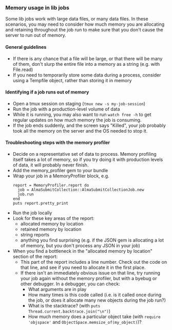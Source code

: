 ### Memory usage in lib jobs

Some lib jobs work with large data files, or many data files.  In these scenarios, you may need to consider how much memory you are allocating and retaining throughout the job run to make sure that you don't cause the server to run out of memory.

#### General guidelines

* If there is any chance that a file will be large, or that there will be many of them, don't slurp the entire file into a memory as a string (e.g. with File.read)
* If you need to temporarily store some data during a process, consider using a Tempfile object, rather than storing it in memory

#### Identifying if a job runs out of memory

* Open a tmux session on staging (`tmux new -s my-job-session`)
* Run the job with a production-level volume of data
* While it is running, you may also want to run `watch free -h` to get regular updates on how much memory the job is consuming.
* If the job ends suddenly, and the screen says "Killed", your job probably took all the memory on the server and the OS needed to stop it.

#### Troubleshooting steps with the memory profiler

* Decide on a representative set of data to process.  Memory profiling itself takes a lot of memory, so if you try doing it with production levels of data, it will probably never finish.
* Add the memory_profiler gem to your bundle
* Wrap your job in a MemoryProfiler block, e.g.
    ```
    report = MemoryProfiler.report do
      job = AlmaSubmitCollection::AlmaSubmitCollectionJob.new
      job.run
    end
    puts report.pretty_print
    ```
* Run the job locally
* Look for these key areas of the report:
  * allocated memory by location
  * retained memory by location
  * string reports
  * anything you find surprising (e.g. if the JSON gem is allocating a lot of memory, but you don't process any JSON in your job)
* When you find a bottleneck in the "allocated memory by location" section of the report:
  * This part of the report includes a line number.  Check out the code on that line, and see if you need to allocate it in the first place.
  * If there isn't an immediately obvious issue on that line, try running your job again without the memory profiler, but with a byebug or other debugger.  In a debugger, you can check:
    * What arguments are in play
	* How many times is this code called (i.e. is it called once during the job, or does it allocate many new objects during the job run?)
	* What is the stacktrace? (with `puts Thread.current.backtrace.join("\n")`)
	* How much memory does a particular object take (with `require 'objspace'` and `ObjectSpace.memsize_of(my_object)`)?
